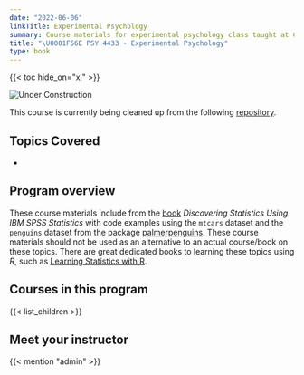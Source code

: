 ```yaml
---
date: "2022-06-06"
linkTitle: Experimental Psychology
summary: Course materials for experimental psychology class taught at Cal Poly Pomona in Spring 2021.
title: "\U0001F56E PSY 4433 - Experimental Psychology"
type: book
---
```


{{< toc hide_on="xl" >}}

![Under Construction](https://media.giphy.com/media/cfGmVRsJI6wq6noGxP/giphy.gif)

This course is currently being cleaned up from the following [repository](https://github.com/jpedroza1228/cpp4433).

## Topics Covered

- 

## Program overview

These course materials include from the [book](https://edge.sagepub.com/field5e) *Discovering Statistics Using IBM SPSS Statistics* with code examples using the `mtcars` dataset and the `penguins` dataset from the package [palmerpenguins](https://allisonhorst.github.io/palmerpenguins/). These course materials should not be used as an alternative to an actual course/book on these topics. There are great dedicated books to learning these topics using *R*, such as [Learning Statistics with R](https://learningstatisticswithr.com/). 

## Courses in this program

{{< list_children >}}

## Meet your instructor

{{< mention "admin" >}}
